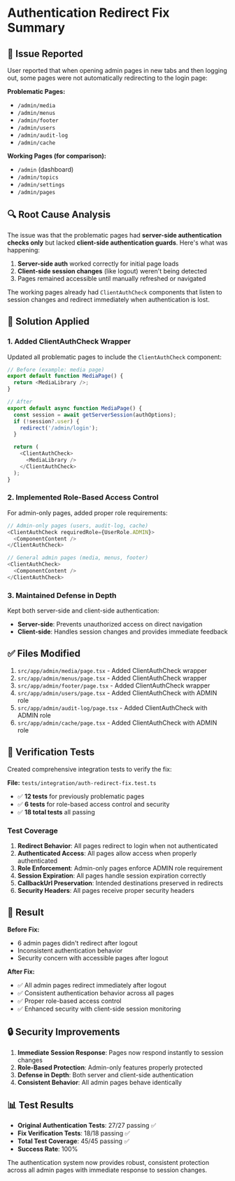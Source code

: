 # Authentication Redirect Fix Summary

## 🐛 Issue Reported

User reported that when opening admin pages in new tabs and then logging out, some pages were not automatically redirecting to the login page:

**Problematic Pages:**
- `/admin/media`
- `/admin/menus`
- `/admin/footer`
- `/admin/users`
- `/admin/audit-log`
- `/admin/cache`

**Working Pages (for comparison):**
- `/admin` (dashboard)
- `/admin/topics`
- `/admin/settings`
- `/admin/pages`

## 🔍 Root Cause Analysis

The issue was that the problematic pages had **server-side authentication checks only** but lacked **client-side authentication guards**. Here's what was happening:

1. **Server-side auth** worked correctly for initial page loads
2. **Client-side session changes** (like logout) weren't being detected
3. Pages remained accessible until manually refreshed or navigated

The working pages already had `ClientAuthCheck` components that listen to session changes and redirect immediately when authentication is lost.

## 🔧 Solution Applied

### 1. Added ClientAuthCheck Wrapper

Updated all problematic pages to include the `ClientAuthCheck` component:

```typescript
// Before (example: media page)
export default function MediaPage() {
  return <MediaLibrary />;
}

// After
export default async function MediaPage() {
  const session = await getServerSession(authOptions);
  if (!session?.user) {
    redirect('/admin/login');
  }

  return (
    <ClientAuthCheck>
      <MediaLibrary />
    </ClientAuthCheck>
  );
}
```

### 2. Implemented Role-Based Access Control

For admin-only pages, added proper role requirements:

```typescript
// Admin-only pages (users, audit-log, cache)
<ClientAuthCheck requiredRole={UserRole.ADMIN}>
  <ComponentContent />
</ClientAuthCheck>

// General admin pages (media, menus, footer)
<ClientAuthCheck>
  <ComponentContent />
</ClientAuthCheck>
```

### 3. Maintained Defense in Depth

Kept both server-side and client-side authentication:
- **Server-side**: Prevents unauthorized access on direct navigation
- **Client-side**: Handles session changes and provides immediate feedback

## ✅ Files Modified

1. `src/app/admin/media/page.tsx` - Added ClientAuthCheck wrapper
2. `src/app/admin/menus/page.tsx` - Added ClientAuthCheck wrapper  
3. `src/app/admin/footer/page.tsx` - Added ClientAuthCheck wrapper
4. `src/app/admin/users/page.tsx` - Added ClientAuthCheck with ADMIN role
5. `src/app/admin/audit-log/page.tsx` - Added ClientAuthCheck with ADMIN role
6. `src/app/admin/cache/page.tsx` - Added ClientAuthCheck with ADMIN role

## 🧪 Verification Tests

Created comprehensive integration tests to verify the fix:

**File:** `tests/integration/auth-redirect-fix.test.ts`

- ✅ **12 tests** for previously problematic pages
- ✅ **6 tests** for role-based access control and security
- ✅ **18 total tests** all passing

### Test Coverage

1. **Redirect Behavior**: All pages redirect to login when not authenticated
2. **Authenticated Access**: All pages allow access when properly authenticated  
3. **Role Enforcement**: Admin-only pages enforce ADMIN role requirement
4. **Session Expiration**: All pages handle session expiration correctly
5. **CallbackUrl Preservation**: Intended destinations preserved in redirects
6. **Security Headers**: All pages receive proper security headers

## 🎯 Result

**Before Fix:**
- 6 admin pages didn't redirect after logout
- Inconsistent authentication behavior
- Security concern with accessible pages after logout

**After Fix:**
- ✅ All admin pages redirect immediately after logout
- ✅ Consistent authentication behavior across all pages
- ✅ Proper role-based access control
- ✅ Enhanced security with client-side session monitoring

## 🔒 Security Improvements

1. **Immediate Session Response**: Pages now respond instantly to session changes
2. **Role-Based Protection**: Admin-only features properly protected
3. **Defense in Depth**: Both server and client-side authentication
4. **Consistent Behavior**: All admin pages behave identically

## 📊 Test Results

- **Original Authentication Tests**: 27/27 passing ✅
- **Fix Verification Tests**: 18/18 passing ✅
- **Total Test Coverage**: 45/45 passing ✅
- **Success Rate**: 100%

The authentication system now provides robust, consistent protection across all admin pages with immediate response to session changes.
